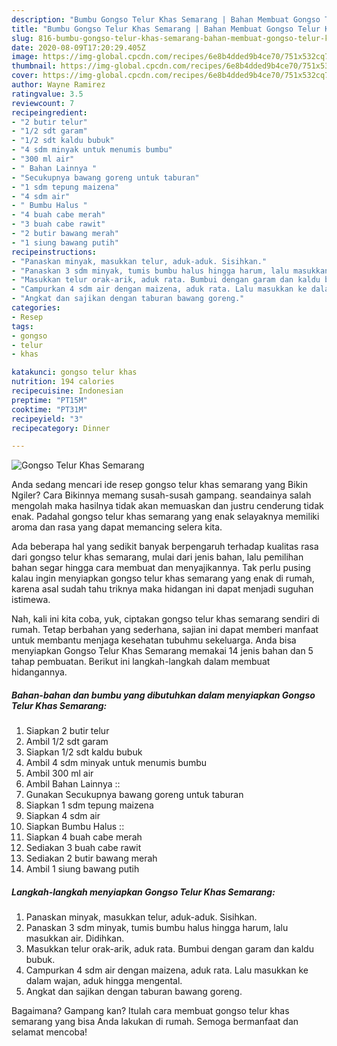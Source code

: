 ```yaml
---
description: "Bumbu Gongso Telur Khas Semarang | Bahan Membuat Gongso Telur Khas Semarang Yang Bisa Manjain Lidah"
title: "Bumbu Gongso Telur Khas Semarang | Bahan Membuat Gongso Telur Khas Semarang Yang Bisa Manjain Lidah"
slug: 816-bumbu-gongso-telur-khas-semarang-bahan-membuat-gongso-telur-khas-semarang-yang-bisa-manjain-lidah
date: 2020-08-09T17:20:29.405Z
image: https://img-global.cpcdn.com/recipes/6e8b4dded9b4ce70/751x532cq70/gongso-telur-khas-semarang-foto-resep-utama.jpg
thumbnail: https://img-global.cpcdn.com/recipes/6e8b4dded9b4ce70/751x532cq70/gongso-telur-khas-semarang-foto-resep-utama.jpg
cover: https://img-global.cpcdn.com/recipes/6e8b4dded9b4ce70/751x532cq70/gongso-telur-khas-semarang-foto-resep-utama.jpg
author: Wayne Ramirez
ratingvalue: 3.5
reviewcount: 7
recipeingredient:
- "2 butir telur"
- "1/2 sdt garam"
- "1/2 sdt kaldu bubuk"
- "4 sdm minyak untuk menumis bumbu"
- "300 ml air"
- " Bahan Lainnya "
- "Secukupnya bawang goreng untuk taburan"
- "1 sdm tepung maizena"
- "4 sdm air"
- " Bumbu Halus "
- "4 buah cabe merah"
- "3 buah cabe rawit"
- "2 butir bawang merah"
- "1 siung bawang putih"
recipeinstructions:
- "Panaskan minyak, masukkan telur, aduk-aduk. Sisihkan."
- "Panaskan 3 sdm minyak, tumis bumbu halus hingga harum, lalu masukkan air. Didihkan."
- "Masukkan telur orak-arik, aduk rata. Bumbui dengan garam dan kaldu bubuk."
- "Campurkan 4 sdm air dengan maizena, aduk rata. Lalu masukkan ke dalam wajan, aduk hingga mengental."
- "Angkat dan sajikan dengan taburan bawang goreng."
categories:
- Resep
tags:
- gongso
- telur
- khas

katakunci: gongso telur khas 
nutrition: 194 calories
recipecuisine: Indonesian
preptime: "PT15M"
cooktime: "PT31M"
recipeyield: "3"
recipecategory: Dinner

---
```



![Gongso Telur Khas Semarang](https://img-global.cpcdn.com/recipes/6e8b4dded9b4ce70/751x532cq70/gongso-telur-khas-semarang-foto-resep-utama.jpg)

Anda sedang mencari ide resep gongso telur khas semarang yang Bikin Ngiler? Cara Bikinnya memang susah-susah gampang. seandainya salah mengolah maka hasilnya tidak akan memuaskan dan justru cenderung tidak enak. Padahal gongso telur khas semarang yang enak selayaknya memiliki aroma dan rasa yang dapat memancing selera kita.



Ada beberapa hal yang sedikit banyak berpengaruh terhadap kualitas rasa dari gongso telur khas semarang, mulai dari jenis bahan, lalu pemilihan bahan segar hingga cara membuat dan menyajikannya. Tak perlu pusing kalau ingin menyiapkan gongso telur khas semarang yang enak di rumah, karena asal sudah tahu triknya maka hidangan ini dapat menjadi suguhan istimewa.


Nah, kali ini kita coba, yuk, ciptakan gongso telur khas semarang sendiri di rumah. Tetap berbahan yang sederhana, sajian ini dapat memberi manfaat untuk membantu menjaga kesehatan tubuhmu sekeluarga. Anda bisa menyiapkan Gongso Telur Khas Semarang memakai 14 jenis bahan dan 5 tahap pembuatan. Berikut ini langkah-langkah dalam membuat hidangannya.

<!--inarticleads1-->

##### Bahan-bahan dan bumbu yang dibutuhkan dalam menyiapkan Gongso Telur Khas Semarang:

1. Siapkan 2 butir telur
1. Ambil 1/2 sdt garam
1. Siapkan 1/2 sdt kaldu bubuk
1. Ambil 4 sdm minyak untuk menumis bumbu
1. Ambil 300 ml air
1. Ambil  Bahan Lainnya ::
1. Gunakan Secukupnya bawang goreng untuk taburan
1. Siapkan 1 sdm tepung maizena
1. Siapkan 4 sdm air
1. Siapkan  Bumbu Halus ::
1. Siapkan 4 buah cabe merah
1. Sediakan 3 buah cabe rawit
1. Sediakan 2 butir bawang merah
1. Ambil 1 siung bawang putih




<!--inarticleads2-->

##### Langkah-langkah menyiapkan Gongso Telur Khas Semarang:

1. Panaskan minyak, masukkan telur, aduk-aduk. Sisihkan.
1. Panaskan 3 sdm minyak, tumis bumbu halus hingga harum, lalu masukkan air. Didihkan.
1. Masukkan telur orak-arik, aduk rata. Bumbui dengan garam dan kaldu bubuk.
1. Campurkan 4 sdm air dengan maizena, aduk rata. Lalu masukkan ke dalam wajan, aduk hingga mengental.
1. Angkat dan sajikan dengan taburan bawang goreng.




Bagaimana? Gampang kan? Itulah cara membuat gongso telur khas semarang yang bisa Anda lakukan di rumah. Semoga bermanfaat dan selamat mencoba!

